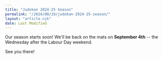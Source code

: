 ```yaml
---
title: "Judokan 2024-25 Season"
permalink: "/2024/08/19/judokan-2024-25-season/"
layout: "article.njk"
date: Last Modified
---
```


Our season starts soon! We'll be back on the mats on **September 4th** -- the Wednesday after the Labour Day weekend.

See you there!
